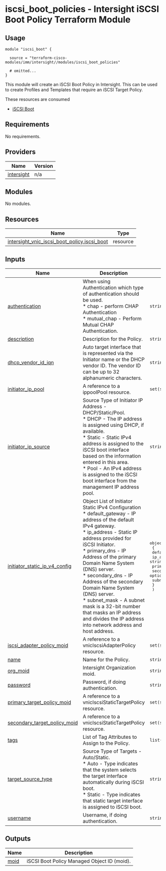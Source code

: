 # iscsi_boot_policies - Intersight iSCSI Boot Policy Terraform Module

## Usage

```hcl
module "iscsi_boot" {

  source = "terraform-cisco-modules/imm/intersight//modules/iscsi_boot_policies"

  # omitted...
}
```

This module will create an iSCSI Boot Policy in Intersight.  This can be used to create Profiles and Templates that require an iSCSI Target Policy.  

These resources are consumed

* [iSCSI Boot](https://registry.terraform.io/providers/CiscoDevNet/intersight/latest/docs/resources/vnic_iscsi_boot_policy)

<!-- BEGINNING OF PRE-COMMIT-TERRAFORM DOCS HOOK -->
## Requirements

No requirements.

## Providers

| Name | Version |
|------|---------|
| <a name="provider_intersight"></a> [intersight](#provider\_intersight) | n/a |

## Modules

No modules.

## Resources

| Name | Type |
|------|------|
| [intersight_vnic_iscsi_boot_policy.iscsi_boot](https://registry.terraform.io/providers/CiscoDevNet/intersight/latest/docs/resources/vnic_iscsi_boot_policy) | resource |

## Inputs

| Name | Description | Type | Default | Required |
|------|-------------|------|---------|:--------:|
| <a name="input_authentication"></a> [authentication](#input\_authentication) | When using Authentication which type of authentication should be used.<br>* chap - perform CHAP Authentication<br>* mutual\_chap - Perform Mutual CHAP Authentication. | `string` | `""` | no |
| <a name="input_description"></a> [description](#input\_description) | Description for the Policy. | `string` | `""` | no |
| <a name="input_dhcp_vendor_id_iqn"></a> [dhcp\_vendor\_id\_iqn](#input\_dhcp\_vendor\_id\_iqn) | Auto target interface that is represented via the Initiator name or the DHCP vendor ID. The vendor ID can be up to 32 alphanumeric characters. | `string` | `""` | no |
| <a name="input_initiator_ip_pool"></a> [initiator\_ip\_pool](#input\_initiator\_ip\_pool) | A reference to a ippoolPool resource. | `set(string)` | `[]` | no |
| <a name="input_initiator_ip_source"></a> [initiator\_ip\_source](#input\_initiator\_ip\_source) | Source Type of Initiator IP Address - DHCP/Static/Pool.<br>* DHCP - The IP address is assigned using DHCP, if available.<br>* Static - Static IPv4 address is assigned to the iSCSI boot interface based on the information entered in this area.<br>* Pool - An IPv4 address is assigned to the iSCSI boot interface from the management IP address pool. | `string` | `"Pool"` | no |
| <a name="input_initiator_static_ip_v4_config"></a> [initiator\_static\_ip\_v4\_config](#input\_initiator\_static\_ip\_v4\_config) | Object List of Initiator Static IPv4 Configuration<br>* default\_gateway - IP address of the default IPv4 gateway.<br>* ip\_address - Static IP address provided for iSCSI Initiator.<br>* primary\_dns - IP Address of the primary Domain Name System (DNS) server.<br>* secondary\_dns - IP Address of the secondary Domain Name System (DNS) server.<br>* subnet\_mask - A subnet mask is a 32-bit number that masks an IP address and divides the IP address into network address and host address. | <pre>object(<br>    {<br>      default_gateway = string<br>      ip_address      = string<br>      primary_dns     = optional(string)<br>      secondary_dns   = optional(string)<br>      subnet_mask     = string<br>    }<br>  )</pre> | <pre>{<br>  "default_gateway": "**REQUIRED** if configuring static IP",<br>  "ip_address": "**REQUIRED** if configuring static IP",<br>  "primary_dns": "",<br>  "secondary_dns": "",<br>  "subnet_mask": "**REQUIRED** if configuring static IP"<br>}</pre> | no |
| <a name="input_iscsi_adapter_policy_moid"></a> [iscsi\_adapter\_policy\_moid](#input\_iscsi\_adapter\_policy\_moid) | A reference to a vnicIscsiAdapterPolicy resource. | `set(string)` | `[]` | no |
| <a name="input_name"></a> [name](#input\_name) | Name for the Policy. | `string` | `"vnic_iscsi_boot"` | no |
| <a name="input_org_moid"></a> [org\_moid](#input\_org\_moid) | Intersight Organization moid. | `string` | n/a | yes |
| <a name="input_password"></a> [password](#input\_password) | Password, if doing authentication. | `string` | `""` | no |
| <a name="input_primary_target_policy_moid"></a> [primary\_target\_policy\_moid](#input\_primary\_target\_policy\_moid) | A reference to a vnicIscsiStaticTargetPolicy resource. | `set(string)` | `[]` | no |
| <a name="input_secondary_target_policy_moid"></a> [secondary\_target\_policy\_moid](#input\_secondary\_target\_policy\_moid) | A reference to a vnicIscsiStaticTargetPolicy resource. | `set(string)` | `[]` | no |
| <a name="input_tags"></a> [tags](#input\_tags) | List of Tag Attributes to Assign to the Policy. | `list(map(string))` | `[]` | no |
| <a name="input_target_source_type"></a> [target\_source\_type](#input\_target\_source\_type) | Source Type of Targets - Auto/Static.<br>* Auto - Type indicates that the system selects the target interface automatically during iSCSI boot.<br>* Static - Type indicates that static target interface is assigned to iSCSI boot. | `string` | `"Auto"` | no |
| <a name="input_username"></a> [username](#input\_username) | Username, if doing authentication. | `string` | `""` | no |

## Outputs

| Name | Description |
|------|-------------|
| <a name="output_moid"></a> [moid](#output\_moid) | iSCSI Boot Policy Managed Object ID (moid). |
<!-- END OF PRE-COMMIT-TERRAFORM DOCS HOOK -->
